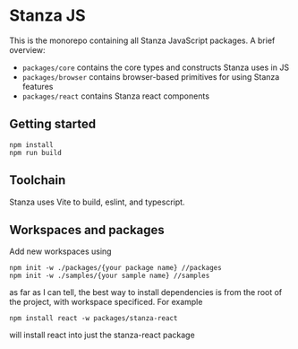 # Stanza JS

This is the monorepo containing all Stanza JavaScript packages. A brief overview:

- `packages/core` contains the core types and constructs Stanza uses in JS
- `packages/browser` contains browser-based primitives for using Stanza features
- `packages/react` contains Stanza react components

## Getting started
```
npm install
npm run build
```

## Toolchain
Stanza uses Vite to build, eslint, and typescript.

## Workspaces and packages
Add new workspaces using 
```
npm init -w ./packages/{your package name} //packages
npm init -w ./samples/{your sample name} //samples
```

as far as I can tell, the best way to install dependencies is from the root of the project, with workspace specificed. For example
```
npm install react -w packages/stanza-react
```
will install react into just the stanza-react package